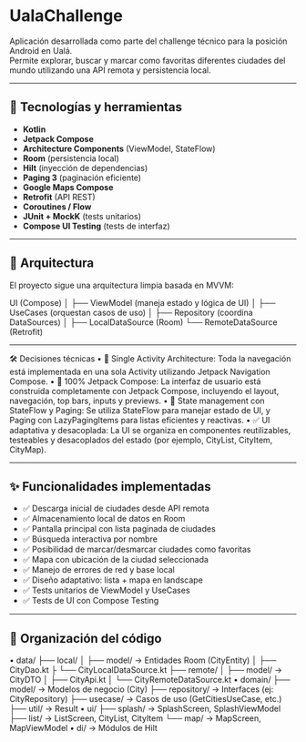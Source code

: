 # UalaChallenge

Aplicación desarrollada como parte del challenge técnico para la posición Android en Ualá.  
Permite explorar, buscar y marcar como favoritas diferentes ciudades del mundo utilizando una API remota y persistencia local.

---

## 🧩 Tecnologías y herramientas

- **Kotlin**
- **Jetpack Compose**
- **Architecture Components** (ViewModel, StateFlow)
- **Room** (persistencia local)
- **Hilt** (inyección de dependencias)
- **Paging 3** (paginación eficiente)
- **Google Maps Compose**
- **Retrofit** (API REST)
- **Coroutines / Flow**
- **JUnit + MockK** (tests unitarios)
- **Compose UI Testing** (tests de interfaz)

---

## 🧠 Arquitectura

El proyecto sigue una arquitectura limpia basada en MVVM:

UI (Compose)
│
├── ViewModel (maneja estado y lógica de UI)
│
├── UseCases (orquestan casos de uso)
│
├── Repository (coordina DataSources)
│
├── LocalDataSource (Room)
└── RemoteDataSource (Retrofit)

---

🛠️ Decisiones técnicas
•	🧩 Single Activity Architecture:
Toda la navegación está implementada en una sola Activity utilizando Jetpack Navigation Compose.
•	🧱 100% Jetpack Compose:
La interfaz de usuario está construida completamente con Jetpack Compose, incluyendo el layout, navegación, top bars, inputs y previews.
•	🧠 State management con StateFlow y Paging:
Se utiliza StateFlow para manejar estado de UI, y Paging con LazyPagingItems para listas eficientes y reactivas.
•	✅ UI adaptativa y desacoplada:
La UI se organiza en componentes reutilizables, testeables y desacoplados del estado (por ejemplo, CityList, CityItem, CityMap).

---

## ✨ Funcionalidades implementadas

- ✅ Descarga inicial de ciudades desde API remota
- ✅ Almacenamiento local de datos en Room
- ✅ Pantalla principal con lista paginada de ciudades
- ✅ Búsqueda interactiva por nombre
- ✅ Posibilidad de marcar/desmarcar ciudades como favoritas
- ✅ Mapa con ubicación de la ciudad seleccionada
- ✅ Manejo de errores de red y base local
- ✅ Diseño adaptativo: lista + mapa en landscape
- ✅ Tests unitarios de ViewModel y UseCases
- ✅ Tests de UI con Compose Testing

---

## 📁 Organización del código

•	data/
    ├── local/
    │   ├── model/            → Entidades Room (CityEntity)
    │   ├── CityDao.kt
    ├   └── CityLocalDataSource.kt
    ├── remote/
    │   ├── model/            → CityDTO
    │   ├── CityApi.kt
    │   └── CityRemoteDataSource.kt
•	domain/
    ├── model/                → Modelos de negocio (City)
    ├── repository/           → Interfaces (ej: CityRepository)
    ├── usecase/              → Casos de uso (GetCitiesUseCase, etc.)
    ├── util/                 → Result
•	ui/
    ├── splash/               → SplashScreen, SplashViewModel
    ├── list/                 → ListScreen, CityList, CityItem
    └── map/                  → MapScreen, MapViewModel
•	di/                       → Módulos de Hilt
